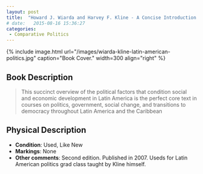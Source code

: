 ```yaml
---
layout: post
title:  "Howard J. Wiarda and Harvey F. Kline - A Concise Introduction to Latin American Politics and Development (2nd Ed.)"
# date:   2015-08-16 15:36:27
categories: 
 - Comparative Politics
---
```



{% include image.html url="/images/wiarda-kline-latin-american-politics.jpg" caption="Book Cover." width=300 align="right" %}

## Book Description

> This succinct overview of the political factors that condition social and economic development in Latin America is the perfect core text in courses on politics, government, social change, and transitions to democracy throughout Latin America and the Caribbean

## Physical Description

- **Condition**: Used, Like New
- **Markings**: None
- **Other comments**: Second edition. Published in 2007. Useds for Latin American politics grad class taught by Kline himself.

